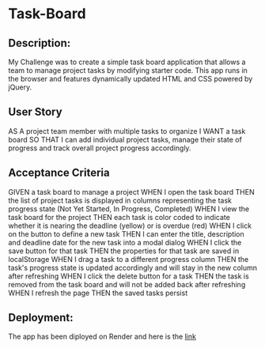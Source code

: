 # Task-Board

## Description:
My Challenge was to create a simple task board application that allows a team to manage project tasks by modifying starter code. This app runs in the browser and features dynamically updated HTML and CSS powered by jQuery.

## User Story
AS A project team member with multiple tasks to organize
I WANT a task board 
SO THAT I can add individual project tasks, manage their state of progress and track overall project progress accordingly.

## Acceptance Criteria
GIVEN a task board to manage a project
WHEN I open the task board
THEN the list of project tasks is displayed in columns representing the task progress state (Not Yet Started, In Progress, Completed)
WHEN I view the task board for the project
THEN each task is color coded to indicate whether it is nearing the deadline (yellow) or is overdue (red)
WHEN I click on the button to define a new task
THEN I can enter the title, description and deadline date for the new task into a modal dialog
WHEN I click the save button for that task
THEN the properties for that task are saved in localStorage
WHEN I drag a task to a different progress column
THEN the task's progress state is updated accordingly and will stay in the new column after refreshing
WHEN I click the delete button for a task
THEN the task is removed from the task board and will not be added back after refreshing
WHEN I refresh the page
THEN the saved tasks persist

## Deployment:

The app has been diployed on Render and here is the [link](https://task-board-1-svxp.onrender.com)


